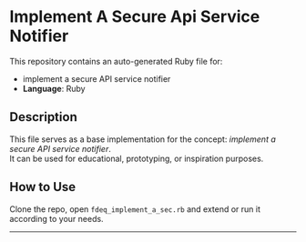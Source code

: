 # Implement A Secure Api Service Notifier

This repository contains an auto-generated Ruby file for:

- implement a secure API service notifier
- **Language**: Ruby

## Description

This file serves as a base implementation for the concept: *implement a secure API service notifier*.  
It can be used for educational, prototyping, or inspiration purposes.

## How to Use

Clone the repo, open `fdeq_implement_a_sec.rb` and extend or run it according to your needs.

---


